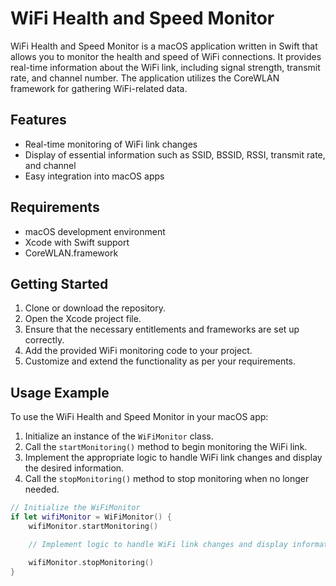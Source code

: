 # WiFi Health and Speed Monitor

WiFi Health and Speed Monitor is a macOS application written in Swift that allows you to monitor the health and speed of WiFi connections. It provides real-time information about the WiFi link, including signal strength, transmit rate, and channel number. The application utilizes the CoreWLAN framework for gathering WiFi-related data.

## Features

- Real-time monitoring of WiFi link changes
- Display of essential information such as SSID, BSSID, RSSI, transmit rate, and channel
- Easy integration into macOS apps

## Requirements

- macOS development environment
- Xcode with Swift support
- CoreWLAN.framework

## Getting Started

1. Clone or download the repository.
2. Open the Xcode project file.
3. Ensure that the necessary entitlements and frameworks are set up correctly.
4. Add the provided WiFi monitoring code to your project.
5. Customize and extend the functionality as per your requirements.

## Usage Example

To use the WiFi Health and Speed Monitor in your macOS app:

1. Initialize an instance of the `WiFiMonitor` class.
2. Call the `startMonitoring()` method to begin monitoring the WiFi link.
3. Implement the appropriate logic to handle WiFi link changes and display the desired information.
4. Call the `stopMonitoring()` method to stop monitoring when no longer needed.

```swift
// Initialize the WiFiMonitor
if let wifiMonitor = WiFiMonitor() {
    wifiMonitor.startMonitoring()

    // Implement logic to handle WiFi link changes and display information

    wifiMonitor.stopMonitoring()
}
